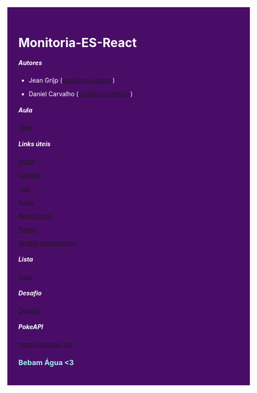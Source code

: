 <div style="width: 100%; background-color: #4A0D67; padding: 5%; color: #FFF; margin: 0;" >

<h1 style="color: #FFF">Monitoria-ES-React</h1>
<h5 style="color: #FFF">Autores</h5>

- Jean Grijp (jgg2@cin.ufpe.br)

- Daniel Carvalho (dco3@cin.ufpe.br)

<h5 style="color: #FFF">Aula</h5>

[Slide](slide.pptx)

<h5 style="color: #FFF">Links úteis</h5>

[React](https://pt-br.reactjs.org/)

[Coolors](https://coolors.co/)

[Jest](https://jestjs.io/pt-BR/)

[Axios](https://blog.rocketseat.com.br/axios-um-cliente-http-full-stack/)

[React Icons](https://react-icons.github.io/react-icons/)

[Pexels](https://www.pexels.com/pt-br/)

[Styled-components](https://styled-components.com/)

<h5 style="color: #FFF">Lista</h5>

[Lista](Lista.md)

<h5 style="color: #FFF">Desafio</h5>

[Desafio](Desafio.md)

<h5 style="color: #FFF">PokeAPI</h5>

https://pokeapi.co/

<h3 style="color: #9BF3F0">Bebam Água <3</h3>

</div>
